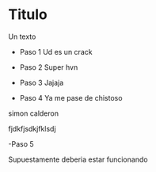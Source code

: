# Titulo

Un texto

- Paso 1
Ud es un crack

- Paso 2
Super hvn
- Paso 3
Jajaja
- Paso 4
Ya me pase de chistoso

simon calderon 

fjdkfjsdkjfklsdj

-Paso 5

Supuestamente deberia estar funcionando
